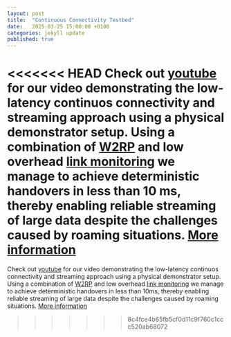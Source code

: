 ```yaml
---
layout: post
title:  "Continuous Connectivity Testbed"
date:   2025-03-25 15:00:00 +0100
categories: jekyll update
published: true
---
```


<<<<<<< HEAD
Check out [youtube](https://www.youtube.com/watch?v=EUOEarpHoD8) for our video demonstrating the low-latency continuos connectivity and streaming approach using a physical demonstrator setup. Using a combination of [W2RP](https://github.com/IDA-TUBS/lwW2RP) and low overhead [link monitoring](https://github.com/IDA-TUBS/CC_LinkMonitor) we manage to achieve deterministic handovers in less than 10 ms, thereby enabling reliable streaming of large data despite the challenges caused by roaming situations. [More information](https://ida-tubs.github.io/lotus/handover/02_cc_testbed/)
=======
Check out [youtube](https://www.youtube.com/watch?v=EUOEarpHoD8) for our video demonstrating the low-latency continuos connectivity and streaming approach using a physical demonstrator setup. Using a combination of [W2RP](https://github.com/IDA-TUBS/lwW2RP) and low overhead [link monitoring](https://github.com/IDA-TUBS/CC_LinkMonitor) we manage to achieve deterministic handovers in less than 10ms, thereby enabling reliable streaming of large data despite the challenges caused by roaming situations. [More information](https://ida-tubs.github.io/lotus/handover/02_cc_testbed/)
>>>>>>> 8c4fce4b65fb5cf0d11c9f760c1ccc520ab68072
